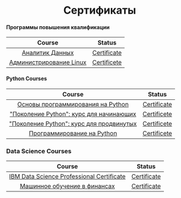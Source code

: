 <div align="center"><h1>Сертификаты</h1></div>

#### Программы повышения квалификации
| Course | Status |
| :---: | :---: |
| [Аналитик Данных](https://practicum.yandex.ru/data-analyst) | [Certificate](https://drive.google.com/file/d/16B2ezgZTtUoZO8Y_oZZ2yBYQF4wiZTra/view?usp=sharing) |
| [Администрирование Linux](https://www.academyit.ru/courses/LINUX) | [Certificete](https://drive.google.com/file/d/1-SWx-pLJK0Z-y3nqQLBzMST5diwQ7Ddt/view?usp=sharing) |


#### Python Courses
| Course | Status |
| :---: | :---: |
| [Основы программирования на Python](https://www.coursera.org/learn/python-osnovy-programmirovaniya) | [Certificate](https://coursera.org/share/2cca0246337f72b2a0e62a8285c47f7a) |
| ["Поколение Python": курс для начинающих](https://stepik.org/course/58852) | [Certificete](https://stepik.org/cert/756535) |
| ["Поколение Python": курс для продвинутых](https://stepik.org/course/68343) | [Certificete](https://stepik.org/cert/1200233) |
| [Программирование на Python](https://stepik.org/course/67) | [Certificete](https://stepik.org/cert/1091450) |


### Data Science Courses
| Course | Status |
| :---: | :---: |
| [IBM Data Science Professional Certificate](https://www.coursera.org/professional-certificates/ibm-data-science) | [Certificate](https://coursera.org/share/35f6050969c6b74cb92f3da5e9391ab4) |
| [Машинное обучение в финансах](https://www.coursera.org/learn/machinnoe-obuchenie-v-finansah) | [Certificate](https://coursera.org/share/d823d4cbe560ff1fdb9939069bb0718e) |
